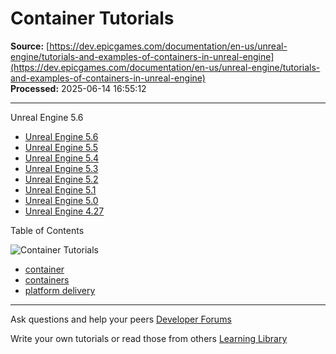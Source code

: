 # Container Tutorials

**Source:** [https://dev.epicgames.com/documentation/en-us/unreal-engine/tutorials-and-examples-of-containers-in-unreal-engine](https://dev.epicgames.com/documentation/en-us/unreal-engine/tutorials-and-examples-of-containers-in-unreal-engine)  
**Processed:** 2025-06-14 16:55:12

---

Unreal Engine 5.6

-   [Unreal Engine 5.6](/documentation/en-us/unreal-engine/tutorials-and-examples-of-containers-in-unreal-engine?application_version=5.6)
-   [Unreal Engine 5.5](/documentation/en-us/unreal-engine/tutorials-and-examples-of-containers-in-unreal-engine?application_version=5.5)
-   [Unreal Engine 5.4](/documentation/en-us/unreal-engine/tutorials-and-examples-of-containers-in-unreal-engine?application_version=5.4)
-   [Unreal Engine 5.3](/documentation/en-us/unreal-engine/tutorials-and-examples-of-containers-in-unreal-engine?application_version=5.3)
-   [Unreal Engine 5.2](/documentation/en-us/unreal-engine/tutorials-and-examples-of-containers-in-unreal-engine?application_version=5.2)
-   [Unreal Engine 5.1](/documentation/en-us/unreal-engine/tutorials-and-examples-of-containers-in-unreal-engine?application_version=5.1)
-   [Unreal Engine 5.0](/documentation/en-us/unreal-engine/tutorials-and-examples-of-containers-in-unreal-engine?application_version=5.0)
-   [Unreal Engine 4.27](/documentation/en-us/unreal-engine/tutorials-and-examples-of-containers-in-unreal-engine?application_version=4.27)

Table of Contents

![Container Tutorials](https://dev.epicgames.com/community/api/documentation/image/f8c7abfc-aa3b-494d-b270-82f19a7c7961?resizing_type=fill&width=1920&height=335)

-   [container](https://documentation-assets-ssr/community/search?query=container)
-   [containers](https://documentation-assets-ssr/community/search?query=containers)
-   [platform delivery](https://documentation-assets-ssr/community/search?query=platform%20delivery)

---

Ask questions and help your peers [Developer Forums](https://forums.unrealengine.com/categories?tag=unreal-engine)

Write your own tutorials or read those from others [Learning Library](https://documentation-assets-ssr/community/unreal-engine/learning)